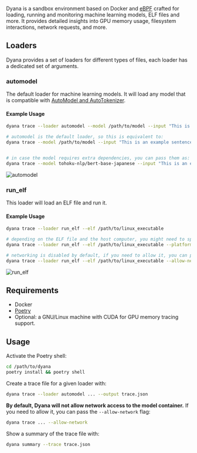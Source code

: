Dyana is a sandbox environment based on Docker and [eBPF](https://github.com/aquasecurity/tracee) crafted for loading, running and monitoring machine learning models, ELF files and more. It provides detailed insights into GPU memory usage, filesystem interactions, network requests, and more.

## Loaders

Dyana provides a set of loaders for different types of files, each loader has a dedicated set of arguments.

### automodel

The default loader for machine learning models. It will load any model that is compatible with [AutoModel and AutoTokenizer](https://huggingface.co/transformers/v3.0.2/model_doc/auto.html).

#### Example Usage

```bash
dyana trace --loader automodel --model /path/to/model --input "This is an example sentence."

# automodel is the default loader, so this is equivalent to:
dyana trace --model /path/to/model --input "This is an example sentence."


# in case the model requires extra dependencies, you can pass them as:
dyana trace --model tohoku-nlp/bert-base-japanese --input "This is an example sentence." --extra-requirements "protobuf fugashi ipadic"
```

<img alt="automodel" src="https://github.com/dreadnode/dyana/blob/main/examples/llama-3.2-1b-linux.png?raw=true"/>

### run_elf

This loader will load an ELF file and run it.

#### Example Usage

```bash
dyana trace --loader run_elf --elf /path/to/linux_executable

# depending on the ELF file and the host computer, you might need to specify a different platform:
dyana trace --loader run_elf --elf /path/to/linux_executable --platform linux/amd64

# networking is disabled by default, if you need to allow it, you can pass the --allow-network flag:
dyana trace --loader run_elf --elf /path/to/linux_executable --allow-network
```

<img alt="run_elf" src="https://github.com/dreadnode/dyana/blob/main/examples/mirai.png?raw=true"/>


## Requirements

* Docker
* [Poetry](https://python-poetry.org/)
* Optional: a GNU/Linux machine with CUDA for GPU memory tracing support.

## Usage

Activate the Poetry shell:

```bash
cd /path/to/dyana
poetry install && poetry shell
```

Create a trace file for a given loader with:

```bash
dyana trace --loader automodel ... --output trace.json
```

**By default, Dyana will not allow network access to the model container.** If you need to allow it, you can pass the `--allow-network` flag:

```bash
dyana trace ... --allow-network
```

Show a summary of the trace file with:

```bash
dyana summary --trace trace.json
```